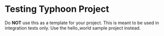 # Testing Typhoon Project

Do **NOT** use this as a template for your project. This is meant to be used in integration tests only. Use the hello_world sample project instead.
